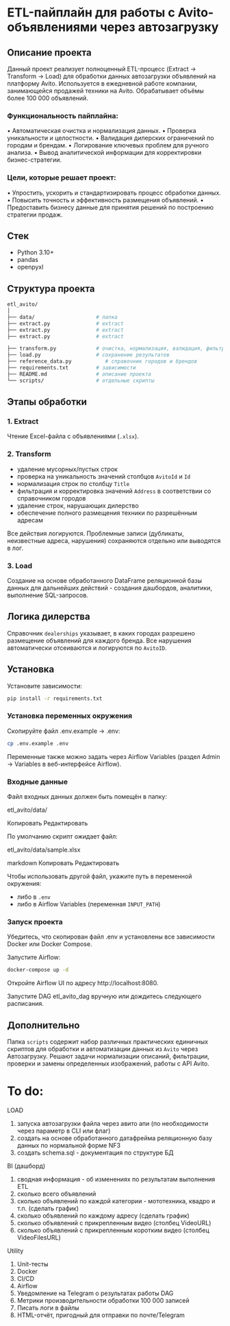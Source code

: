 # ETL-пайплайн для работы с Avito-объявлениями через автозагрузку

## Описание проекта
Данный проект реализует полноценный ETL-процесс (Extract → Transform → Load) для обработки данных автозагрузки объявлений на платформу Avito.
Используется в ежедневной работе компании, занимающейся продажей техники на Avito.
Обрабатывает объёмы более 100 000 объявлений.

### Функциональность пайплайна:
• Автоматическая очистка и нормализация данных.
• Проверка уникальности и целостности.
• Валидация дилерских ограничений по городам и брендам.
• Логирование ключевых проблем для ручного анализа.
• Вывод аналитической информации для корректировки бизнес-стратегии.

### Цели, которые решает проект:
• Упростить, ускорить и стандартизировать процесс обработки данных.
• Повысить точность и эффективность размещения объявлений.
• Предоставить бизнесу данные для принятия решений по построению стратегии продаж.

## Стек
- Python 3.10+
- pandas
- openpyxl

## Структура проекта
```bash
etl_avito/
│
├── data/                    # папка
├── extract.py               # extract
├── extract.py               # extract
├── extract.py               # extract

├── transform.py             # очистка, нормализация, валидация, фильтрация
├── load.py                  # сохранение результатов
├── reference_data.py           # справочник городов и брендов
├── requirements.txt         # зависимости
├── README.md                # описание проекта
└── scripts/                 # отдельные скрипты
```

## Этапы обработки
### 1. Extract
Чтение Excel-файла с объявлениями (`.xlsx`).

### 2. Transform
- удаление мусорных/пустых строк
- проверка на уникальность значений столбцов `AvitoId` и `Id`
- нормализация строк по столбцу `Title`
- фильтрация и корректировка значений `Address` в соответствии со справочником городов
- удаление строк, нарушающих дилерство
- обеспечение полного размещения техники по разрешённым адресам

Все действия логируются. Проблемные записи (дубликаты, неизвестные адреса, нарушения) сохраняются отдельно или выводятся в лог.

### 3. Load
Создание на основе обработанного DataFrame реляционной базы данных для дальнейших действий - создания дашбордов, аналитики, выполнение SQL-запросов.

## Логика дилерства
Справочник `dealerships` указывает, в каких городах разрешено размещение объявлений для каждого бренда. Все нарушения автоматически отсеиваются и логируются по `AvitoID`.

## Установка

Установите зависимости:

```bash
pip install -r requirements.txt
```

### Установка переменных окружения

Скопируйте файл .env.example → .env:

```bash
cp .env.example .env
```

Переменные также можно задать через Airflow Variables (раздел Admin → Variables в веб-интерфейсе Airflow).

### Входные данные

Файл входных данных должен быть помещён в папку:

etl_avito/data/

Копировать
Редактировать

По умолчанию скрипт ожидает файл:

etl_avito/data/sample.xlsx

markdown
Копировать
Редактировать

Чтобы использовать другой файл, укажите путь в переменной окружения:
- либо в `.env`
- либо в Airflow Variables (переменная `INPUT_PATH`)

### Запуск проекта

Убедитесь, что скопирован файл .env и установлены все зависимости Docker или Docker Compose.

Запустите Airflow:

```bash
docker-compose up -d
```

Откройте Airflow UI по адресу http://localhost:8080.

Запустите DAG etl_avito_dag вручную или дождитесь следующего расписания.


## Дополнительно
Папка `scripts` содержит набор различных практических единичных скриптов для обработки и автоматизации данных из `Avito` через Автозагрузку.
Решают задачи нормализации описаний, фильтрации, проверки и замены определенных изображений, работы с API Avito.

# To do:
LOAD
1) запуска автозагрузки файла через авито апи (по необходимости через параметр в CLI или флаг)
2) создать на основе обработанного датафрейма реляционную базу данных по нормальной форме NF3
3) создать schema.sql - документация по структуре БД

BI (дашборд)
1) сводная информация - об изменениях по результатам выполнения ETL
2) сколько всего объявлений
3) сколько объявлений по каждой категории - мототехника, квадро и т.п. (сделать график)
4) сколько объявлений по каждому адресу (сделать график)
5) сколько объявлений с прикрепленным видео (столбец VideoURL)
6) сколько объявлений с прикрепленным коротким видео (столбец VideoFilesURL)

Utility
1) Unit-тесты
2) Docker
3) CI/CD
4) Airflow
5) Уведомление на Telegram о результатах работы DAG
6) Метрики производительности обработки 100 000 записей
8) Писать логи в файлы
9) HTML-отчёт, пригодный для отправки по почте/Telegram
